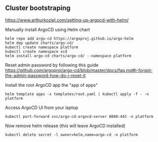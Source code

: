 ## Cluster bootstraping
https://www.arthurkoziel.com/setting-up-argocd-with-helm/

Manually install ArgoCD using Helm chart
```
helm repo add argo-cd https://argoproj.github.io/argo-helm
helm dep update charts/argo-cd/
kubectl create namespace platform
kubectl create namespace xcd
helm install argo-cd charts/argo-cd/ --namespace platform
```

Reset admin password by following this guide
https://github.com/argoproj/argo-cd/blob/master/docs/faq.md#i-forgot-the-admin-password-how-do-i-reset-it

Install the root ArgoCD app the "app of apps"
```
helm template apps -s templates/root.yaml | kubectl apply -f - -n platform
```

Access ArgoCD UI from your laptop
```
kubectl port-forward svc/argo-cd-argocd-server 8080:443 -n platform
```

Now remove helm release (this will leave ArgoCD installed)
```
kubectl delete secret -l owner=helm,name=argo-cd -n platform
```
